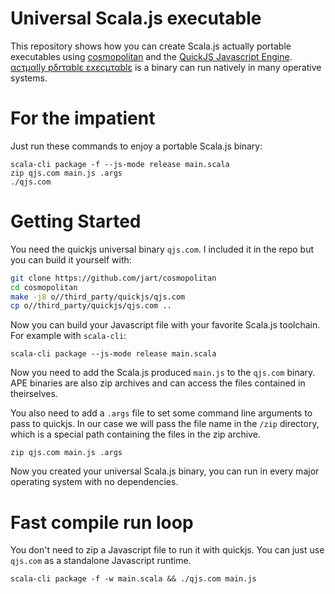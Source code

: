 # Universal Scala.js executable

This repository shows how you can create Scala.js actually portable executables
using [cosmopolitan](https://github.com/jart/cosmopolitan) and the [QuickJS Javascript Engine](https://bellard.org/quickjs/).
[αcτµαlly pδrταblε εxεcµταblε](https://justine.lol/ape.html) is a binary can run natively
in many operative systems.

# For the impatient

Just run these commands to enjoy a portable Scala.js binary:

```
scala-cli package -f --js-mode release main.scala
zip qjs.com main.js .args
./qjs.com
```

# Getting Started

You need the quickjs universal binary `qjs.com`.
I included it in the repo but you can build it yourself with:

```bash
git clone https://github.com/jart/cosmopolitan
cd cosmopolitan
make -j8 o//third_party/quickjs/qjs.com
cp o//third_party/quickjs/qjs.com ..
```

Now you can build your Javascript file with your favorite Scala.js toolchain.
For example with `scala-cli`:
```
scala-cli package --js-mode release main.scala
```

Now you need to add the Scala.js produced `main.js` to the `qjs.com` binary.
APE binaries are also zip archives and can access the files contained in theirselves.

You also need to add a `.args` file to set some command line arguments to pass
to quickjs. In our case we will pass the file name in the `/zip` directory,
which is a special path containing the files in the zip archive.

```
zip qjs.com main.js .args
```

Now you created your universal Scala.js binary, you can run in every major
operating system with no dependencies.

# Fast compile run loop

You don't need to zip a Javascript file to run it with quickjs.
You can just use `qjs.com` as a standalone Javascript runtime.

```
scala-cli package -f -w main.scala && ./qjs.com main.js
```
